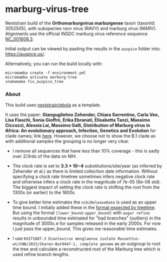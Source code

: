 # marburg-virus-tree

Nextstrain build of the __Orthomarburgvirus marburgense__ taxon (taxonId: 3052505), with subspecies ravn virus (RAVV) and marburg virus (MARV). Alignments use the official INSDC marburg virus reference sequence [NC_001608.3](https://www.ncbi.nlm.nih.gov/nuccore/NC_001608.3).

Initial output can be viewed by pasting the results in the `auspice` folder into: https://auspice.us/.

Alternatively, you can run the build locally with:

```
micromamba create -f environment.yml
micromamba activate marburg-tree
snakemake fix_auspice_tree
```

### About 

This build uses [nextstrain/ebola](https://github.com/nextstrain/ebola) as a template.

It uses the paper: 
__Gianguglielmo Zehender, Chiara Sorrentino, Carla Veo, Lisa Fiaschi, Sonia Gioffrè, Erika Ebranati, Elisabetta Tanzi, Massimo Ciccozzi, Alessia Lai, Massimo Galli,
Distribution of Marburg virus in Africa: An evolutionary approach,
Infection, Genetics and Evolution__
for clade names; link [here](https://www.sciencedirect.com/science/article/pii/S1567134816302386?via%3Dihub). However, we choose not to show the B.1 clade as with additional samples the grouping is no longer very clear. 

- I remove all sequences that have less than 10% coverage - this is sadly over 2/3rds of the data on NIH.

- The clock rate is set to __3.3 × 10−4__ substitutions/site/year (as inferred by Zehender et al.) as there is limited collection date information. Without specifying a clock rate timetree sometimes infers negative clock rate and otherwise infers a clock rate in the magnitude of 7e-05 (8e-06 std). The biggest impact of setting the clock rate is shifting the root from the 1300s (or earlier) to the 1800s. 

- To give better time estimates the `ncbiReleaseDate` is used as an upper time bound. I initially added these in the [format expected by treetime](https://github.com/neherlab/treetime/blob/master/treetime/argument_parser.py#L84). But using the format `[lower_bound:upper_bound]` with `augur refine` results in unbounded time estimated for "bad branches" (outliers) in the magnitude of 3000c.e for samples released in the early 2000s. For now I just pass the upper_bound. This gives me reasonable time estimates. 

- I use `KX371887.3 Dianlovirus menglaense isolate Rousettus-wt/CHN/2015/Sharen-Bat9447-1, complete genome` as an outgroup to root the tree and calculate a reconstructed root of the Marburg tree which is used refine branch lengths. 
